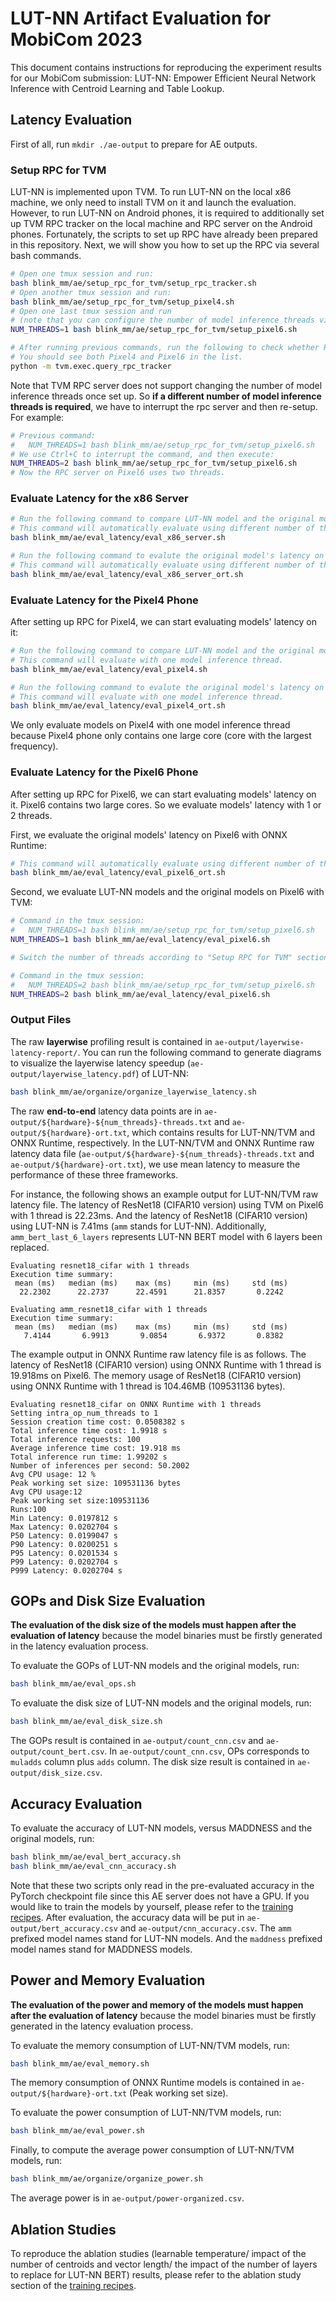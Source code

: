 # LUT-NN Artifact Evaluation for MobiCom 2023

This document contains instructions for reproducing the experiment results
for our MobiCom submission:
LUT-NN: Empower Efficient Neural Network Inference with Centroid Learning and Table Lookup.

## Latency Evaluation

First of all, run `mkdir ./ae-output` to prepare for AE outputs.

### Setup RPC for TVM

LUT-NN is implemented upon TVM.
To run LUT-NN on the local x86 machine, we only need to install TVM on it and launch the evaluation.
However, to run LUT-NN on Android phones, it is required to additionally
set up TVM RPC tracker on the local machine and RPC server on the Android phones.
Fortunately, the scripts to set up RPC have already been prepared in this repository.
Next, we will show you how to set up the RPC via several bash commands.

```bash
# Open one tmux session and run:
bash blink_mm/ae/setup_rpc_for_tvm/setup_rpc_tracker.sh
# Open another tmux session and run:
bash blink_mm/ae/setup_rpc_for_tvm/setup_pixel4.sh
# Open one last tmux session and run
# (note that you can configure the number of model inference threads via the environment variable):
NUM_THREADS=1 bash blink_mm/ae/setup_rpc_for_tvm/setup_pixel6.sh

# After running previous commands, run the following to check whether RPC is correctly settled down or not.
# You should see both Pixel4 and Pixel6 in the list.
python -m tvm.exec.query_rpc_tracker
```

Note that TVM RPC server does not support changing the number of model inference threads once set up.
So **if a different number of model inference threads is required**, we have to interrupt the rpc server and then re-setup. For example:

```bash
# Previous command:
#   NUM_THREADS=1 bash blink_mm/ae/setup_rpc_for_tvm/setup_pixel6.sh
# We use Ctrl+C to interrupt the command, and then execute:
NUM_THREADS=2 bash blink_mm/ae/setup_rpc_for_tvm/setup_pixel6.sh
# Now the RPC server on Pixel6 uses two threads.
```

### Evaluate Latency for the x86 Server

```bash
# Run the following command to compare LUT-NN model and the original model on x86 server with TVM.
# This command will automatically evaluate using different number of threads.
bash blink_mm/ae/eval_latency/eval_x86_server.sh

# Run the following command to evalute the original model's latency on x86 server with ONNX Runtime.
# This command will automatically evaluate using different number of threads.
bash blink_mm/ae/eval_latency/eval_x86_server_ort.sh
```

### Evaluate Latency for the Pixel4 Phone

After setting up RPC for Pixel4, we can start evaluating models' latency on it:

```bash
# Run the following command to compare LUT-NN model and the original model on Pixel4 with TVM.
# This command will evaluate with one model inference thread.
bash blink_mm/ae/eval_latency/eval_pixel4.sh

# Run the following command to evalute the original model's latency on Pixel4 with ONNX Runtime.
# This command will evaluate with one model inference thread.
bash blink_mm/ae/eval_latency/eval_pixel4_ort.sh
```

We only evaluate models on Pixel4 with one model inference thread
because Pixel4 phone only contains one large core (core with the largest frequency).

### Evaluate Latency for the Pixel6 Phone

After setting up RPC for Pixel6, we can start evaluating models' latency on it.
Pixel6 contains two large cores.
So we evaluate models' latency with 1 or 2 threads.

First, we evaluate the original models' latency on Pixel6 with ONNX Runtime:
```bash
# This command will automatically evaluate using different number of threads.
bash blink_mm/ae/eval_latency/eval_pixel6_ort.sh
```

Second, we evaluate LUT-NN models and the original models on Pixel6 with TVM:

```bash
# Command in the tmux session:
#   NUM_THREADS=1 bash blink_mm/ae/setup_rpc_for_tvm/setup_pixel6.sh
NUM_THREADS=1 bash blink_mm/ae/eval_latency/eval_pixel6.sh

# Switch the number of threads according to "Setup RPC for TVM" section.

# Command in the tmux session:
#   NUM_THREADS=2 bash blink_mm/ae/setup_rpc_for_tvm/setup_pixel6.sh
NUM_THREADS=2 bash blink_mm/ae/eval_latency/eval_pixel6.sh
```

### Output Files

The raw **layerwise** profiling result is contained in `ae-output/layerwise-latency-report/`.
You can run the following command to generate diagrams to visualize the layerwise latency speedup
(`ae-output/layerwise_latency.pdf`) of LUT-NN:

```bash
bash blink_mm/ae/organize/organize_layerwise_latency.sh
```

The raw **end-to-end** latency data points are in `ae-output/${hardware}-${num_threads}-threads.txt`
and `ae-output/${hardware}-ort.txt`,
which contains results for LUT-NN/TVM and ONNX Runtime, respectively.
In the LUT-NN/TVM and ONNX Runtime raw latency data file 
(`ae-output/${hardware}-${num_threads}-threads.txt` and `ae-output/${hardware}-ort.txt`),
we use mean latency to measure the performance of these three frameworks.

For instance, the following shows an example output for LUT-NN/TVM raw latency file.
The latency of ResNet18 (CIFAR10 version) using TVM on Pixel6 with 1 thread is 22.23ms.
And the latency of ResNet18 (CIFAR10 version) using LUT-NN is 7.41ms (`amm` stands for LUT-NN).
Additionally, `amm_bert_last_6_layers` represents LUT-NN BERT model with 6 layers been replaced.

```
Evaluating resnet18_cifar with 1 threads
Execution time summary:
 mean (ms)   median (ms)    max (ms)     min (ms)     std (ms)  
  22.2302      22.2737      22.4591      21.8357       0.2242   

Evaluating amm_resnet18_cifar with 1 threads
Execution time summary:
 mean (ms)   median (ms)    max (ms)     min (ms)     std (ms)  
   7.4144       6.9913       9.0854       6.9372       0.8382 
```

The example output in ONNX Runtime raw latency file is as follows.
The latency of ResNet18 (CIFAR10 version) using ONNX Runtime with 1 thread is 19.918ms on Pixel6.
The memory usage of ResNet18 (CIFAR10 version) using ONNX Runtime with 1 thread is 104.46MB (109531136 bytes).

```
Evaluating resnet18_cifar on ONNX Runtime with 1 threads
Setting intra_op_num_threads to 1
Session creation time cost: 0.0508382 s
Total inference time cost: 1.9918 s
Total inference requests: 100
Average inference time cost: 19.918 ms
Total inference run time: 1.99202 s
Number of inferences per second: 50.2002 
Avg CPU usage: 12 %
Peak working set size: 109531136 bytes
Avg CPU usage:12
Peak working set size:109531136
Runs:100
Min Latency: 0.0197812 s
Max Latency: 0.0202704 s
P50 Latency: 0.0199047 s
P90 Latency: 0.0200251 s
P95 Latency: 0.0201534 s
P99 Latency: 0.0202704 s
P999 Latency: 0.0202704 s
```


## GOPs and Disk Size Evaluation

**The evaluation of the disk size of the models must happen after the evaluation of latency**
because the model binaries must be firstly generated in the latency evaluation process.

To evaluate the GOPs of LUT-NN models and the original models, run:

```bash
bash blink_mm/ae/eval_ops.sh
```

To evaluate the disk size of LUT-NN models and the original models, run:

```bash
bash blink_mm/ae/eval_disk_size.sh
```

The GOPs result is contained in `ae-output/count_cnn.csv` and `ae-output/count_bert.csv`.
In `ae-output/count_cnn.csv`, OPs corresponds to `muladds` column plus `adds` column.
The disk size result is contained in `ae-output/disk_size.csv`.

## Accuracy Evaluation

To evaluate the accuracy of LUT-NN models, versus MADDNESS and the original models, run:

```bash
bash blink_mm/ae/eval_bert_accuracy.sh
bash blink_mm/ae/eval_cnn_accuracy.sh
```

Note that these two scripts only read in the pre-evaluated accuracy in the PyTorch checkpoint file
since this AE server does not have a GPU.
If you would like to train the models by yourself, please refer to the [training recipes](training_recipes.md).
After evaluation, the accuracy data will be put in `ae-output/bert_accuracy.csv` and `ae-output/cnn_accuracy.csv`.
The `amm` prefixed model names stand for LUT-NN models.
And the `maddness` prefixed model names stand for MADDNESS models.

## Power and Memory Evaluation

**The evaluation of the power and memory of the models must happen after the evaluation of latency**
because the model binaries must be firstly generated in the latency evaluation process.

To evaluate the memory consumption of LUT-NN/TVM models, run:

```bash
bash blink_mm/ae/eval_memory.sh
```

The memory consumption of ONNX Runtime models is contained in `ae-output/${hardware}-ort.txt`
(Peak working set size).

To evaluate the power consumption of LUT-NN/TVM models, run:

```bash
bash blink_mm/ae/eval_power.sh
```

Finally, to compute the average power consumption of LUT-NN/TVM models, run:

```bash
bash blink_mm/ae/organize/organize_power.sh
```

The average power is in `ae-output/power-organized.csv`.

## Ablation Studies

To reproduce the ablation studies
(learnable temperature/
impact of the number of centroids and vector length/
the impact of the number of layers to replace for LUT-NN BERT)
results, please refer to the ablation study section of
the [training recipes](training_recipes.md).